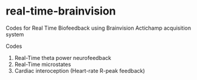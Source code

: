 # real-time-brainvision
Codes for Real Time Biofeedback using Brainvision Actichamp acquisition system

Codes
1. Real-Time theta power neurofeedback
2. Real-Time microstates
3. Cardiac interoception (Heart-rate R-peak feedback) 
